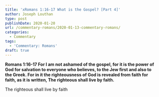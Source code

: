```yaml
---
title: 'xRomans 1:16-17 What is the Gospel? [Part 4]'
author: Joseph Louthan
type: post
publishDate: 2020-01-20
url: /commentary-romans/2020-01-13-commentary-romans/
categories:
  - Commentary
tags:
  - 'Commentary: Romans'
draft: true
---
```


**Romans 1:16-17 For I am not ashamed of the gospel, for it is the power of God for salvation to everyone who believes, to the Jew first and also to the Greek. For in it the righteousness of God is revealed from faith for faith, as it is written, The righteous shall live by faith.**

The righteous shall live by faith


